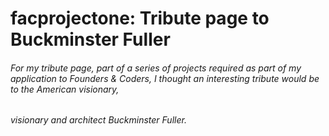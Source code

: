 # facprojectone: Tribute page to Buckminster Fuller

###### For my tribute page, part of a series of projects required as part of my application to Founders & Coders, I thought an interesting tribute would be to the American visionary,
###### visionary and architect Buckminster Fuller. 
